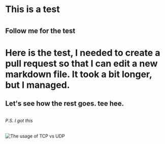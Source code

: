 # This is a test <h1>
## Follow me for the test <h2>

# Here is the test, I needed to create a pull request so that I can edit a new markdown file. It took a bit longer, but I managed. 
## Let's see how the rest goes. tee hee. <h6>

###### P.S. I got this 


![The usage of TCP vs UDP](https://i.chzbgr.com/full/9815491584/h39C9989A/person-tcp-udp-data-data)
